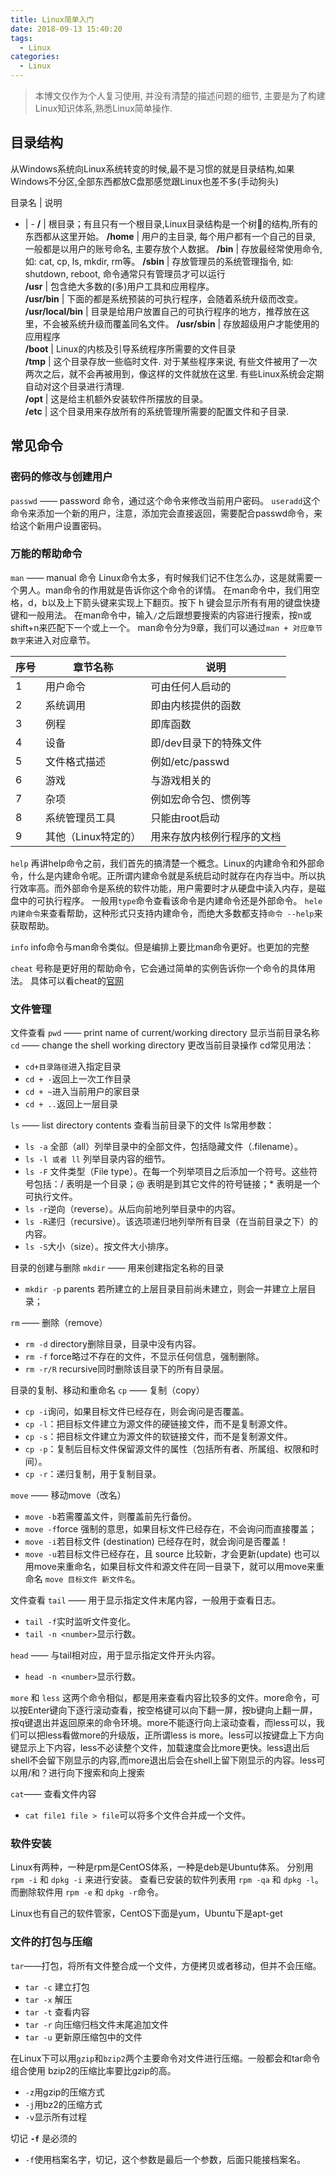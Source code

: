 ```yaml
---
title: Linux简单入门
date: 2018-09-13 15:40:20
tags:
  - Linux
categories:
  - Linux
---
```


> 本博文仅作为个人<Linux>复习使用, 并没有清楚的描述问题的细节, 主要是为了构建Linux知识体系,熟悉Linux简单操作.

## 目录结构
从Windows系统向Linux系统转变的时候,最不是习惯的就是目录结构,如果Windows不分区,全部东西都放C盘那感觉跟Linux也差不多(手动狗头)  

目录名 | 说明
- | -
**/** | 根目录；有且只有一个根目录,Linux目录结构是一个树的结构,所有的东西都从这里开始。
**/home** | 用户的主目录, 每个用户都有一个自己的目录, 一般都是以用户的账号命名, 主要存放个人数据。
**/bin** | 存放最经常使用命令, 如: cat, cp, ls, mkdir, rm等。
**/sbin** | 存放管理员的系统管理指令, 如: shutdown, reboot, 命令通常只有管理员才可以运行  
**/usr** | 包含绝大多数的(多)用户工具和应用程序。  
**/usr/bin** | 下面的都是系统预装的可执行程序，会随着系统升级而改变。
**/usr/local/bin** | 目录是给用户放置自己的可执行程序的地方，推荐放在这里，不会被系统升级而覆盖同名文件。 
**/usr/sbin** | 存放超级用户才能使用的应用程序   
**/boot** | Linux的内核及引导系统程序所需要的文件目录  
**/tmp** | 这个目录存放一些临时文件. 对于某些程序来说, 有些文件被用了一次两次之后，就不会再被用到，像这样的文件就放在这里. 有些Linux系统会定期自动对这个目录进行清理.  
**/opt** | 这是给主机额外安装软件所摆放的目录。  
**/etc** | 这个目录用来存放所有的系统管理所需要的配置文件和子目录.  

## 常见命令   

### 密码的修改与创建用户
`passwd` —— password 命令，通过这个命令来修改当前用户密码。
`useradd`这个命令来添加一个新的用户，注意，添加完会直接返回，需要配合passwd命令，来给这个新用户设置密码。

### 万能的帮助命令   
`man` —— manual 命令
Linux命令太多，有时候我们记不住怎么办，这是就需要一个男人。man命令的作用就是告诉你这个命令的详情。
在man命令中，我们用空格，d，b以及上下箭头键来实现上下翻页。按下 h 键会显示所有有用的键盘快捷键和一般用法。
在man命令中，输入`/`之后跟想要搜索的内容进行搜索，按n或shift+n来匹配下一个或上一个。
man命令分为9章，我们可以通过`man + 对应章节数字`来进入对应章节。

序号|章节名称|说明
-|-|-
1|用户命令|可由任何人启动的
2|系统调用|即由内核提供的函数
3|例程|即库函数
4|设备|即/dev目录下的特殊文件
5|文件格式描述|例如/etc/passwd
6|游戏|与游戏相关的
7|杂项|例如宏命令包、惯例等
8|系统管理员工具|只能由root启动
9|其他（Linux特定的）|用来存放内核例行程序的文档

`help`
再讲help命令之前，我们首先的搞清楚一个概念。Linux的内建命令和外部命令，什么是内建命令呢。正所谓内建命令就是系统启动时就存在内存当中。所以执行效率高。而外部命令是系统的软件功能，用户需要时才从硬盘中读入内存，是磁盘中的可执行程序。
一般用`type`命令查看该命令是内建命令还是外部命令。
`hele 内建命令`来查看帮助，这种形式只支持内建命令，而绝大多数都支持`命令 --help`来获取帮助。

`info`
info命令与man命令类似。但是编排上要比man命令更好。也更加的完整

`cheat`
号称是更好用的帮助命令，它会通过简单的实例告诉你一个命令的具体用法。
具体可以看cheat的[官网](https://github.com/cheat/cheat)

### 文件管理
文件查看
`pwd` —— print name of current/working directory 显示当前目录名称
`cd` —— change the shell working directory 更改当前目录操作
cd常见用法：
* `cd+目录路径`进入指定目录
* `cd + -`返回上一次工作目录
* `cd + ~`进入当前用户的家目录
* `cd + ..`返回上一层目录

`ls` —— list directory contents 查看当前目录下的文件
ls常用参数：
* `ls -a` 全部（all）列举目录中的全部文件，包括隐藏文件（.filename）。
* `ls -l 或者 ll` 列举目录内容的细节。
* `ls -F` 文件类型（File type）。在每一个列举项目之后添加一个符号。这些符号包括：/ 表明是一个目录；@ 表明是到其它文件的符号链接；* 表明是一个可执行文件。
* `ls -r`逆向（reverse）。从后向前地列举目录中的内容。
* `ls -R`递归（recursive）。该选项递归地列举所有目录（在当前目录之下）的内容。
* `ls -S`大小（size）。按文件大小排序。

目录的创建与删除
`mkdir` —— 用来创建指定名称的目录
* `mkdir -p` parents 若所建立的上层目录目前尚未建立，则会一并建立上层目录；

`rm` —— 删除（remove）
* `rm -d` directory删除目录，目录中没有内容。
* `rm -f` force略过不存在的文件，不显示任何信息，强制删除。
* `rm -r/R` recursive同时删除该目录下的所有目录层。

目录的复制、移动和重命名
`cp` —— 复制（copy）
* `cp -i`询问，如果目标文件已经存在，则会询问是否覆盖。
* `cp -l`：把目标文件建立为源文件的硬链接文件，而不是复制源文件。
* `cp -s`：把目标文件建立为源文件的软链接文件，而不是复制源文件。
* `cp -p`：复制后目标文件保留源文件的属性（包括所有者、所属组、权限和时间）。
* `cp -r`：递归复制，用于复制目录。

`move` —— 移动move（改名）
* `move -b`若需覆盖文件，则覆盖前先行备份。
* `move -f`force 强制的意思，如果目标文件已经存在，不会询问而直接覆盖；
* `move -i`若目标文件 (destination) 已经存在时，就会询问是否覆盖！
* `move -u`若目标文件已经存在，且 source 比较新，才会更新(update)
也可以用move来重命名，如果目标文件和源文件在同一目录下，就可以用move来重命名 `move 目标文件 新文件名`。

文件查看
`tail` —— 用于显示指定文件末尾内容，一般用于查看日志。
* `tail -f`实时监听文件变化。
* `tail -n <number>`显示行数。

`head` —— 与tail相对应，用于显示指定文件开头内容。
* `head -n <number>`显示行数。

`more` 和 `less` 这两个命令相似，都是用来查看内容比较多的文件。more命令，可以按Enter键向下逐行滚动查看，按空格键可以向下翻一屏，按b键向上翻一屏，按q键退出并返回原来的命令环境。more不能逐行向上滚动查看，而less可以，我们可以把less看做more的升级版，正所谓less is more。less可以按键盘上下方向键显示上下内容，less不必读整个文件，加载速度会比more更快。less退出后shell不会留下刚显示的内容,而more退出后会在shell上留下刚显示的内容。less可以用/和？进行向下搜索和向上搜索

`cat`—— 查看文件内容
* `cat file1 file > file`可以将多个文件合并成一个文件。


### 软件安装
Linux有两种，一种是rpm是CentOS体系，一种是deb是Ubuntu体系。
分别用 `rpm -i` 和 `dpkg -i` 来进行安装。
查看已安装的软件列表用 `rpm -qa` 和 `dpkg -l`。
而删除软件用 `rpm -e` 和 `dpkg -r`命令。

Linux也有自己的软件管家，CentOS下面是yum，Ubuntu下是apt-get


### 文件的打包与压缩

`tar`——打包，将所有文件整合成一个文件，方便拷贝或者移动，但并不会压缩。

* `tar -c` 建立打包
* `tar -x` 解压
* `tar -t` 查看内容
* `tar -r` 向压缩归档文件末尾追加文件
* `tar -u` 更新原压缩包中的文件

在Linux下可以用`gzip`和`bzip2`两个主要命令对文件进行压缩。一般都会和tar命令组合使用
bzip2的压缩比率要比gzip的高。

* `-z`用gzip的压缩方式
* `-j`用bz2的压缩方式
* `-v`显示所有过程

切记 **`-f`** 是必须的
* `-f`使用档案名字，切记，这个参数是最后一个参数，后面只能接档案名。


